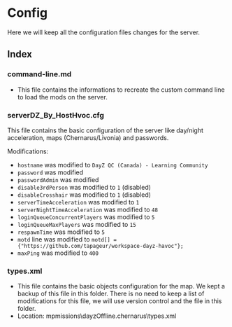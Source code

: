 # Config

Here we will keep all the configuration files changes for the server.

## Index

### command-line.md

* This file contains the informations to recreate the custom command line to load the mods on the server.

### serverDZ_By_HostHvoc.cfg

This file contains the basic configuration of the server like day/night acceleration, maps (Chernarus/Livonia) and passwords.

Modifications:
* `hostname` was modified to `DayZ QC (Canada) - Learning Community`
* `password` was modified
* `passwordAdmin` was modified
* `disable3rdPerson` was modified to `1` (disabled)
* `disableCrosshair` was modified to `1` (disabled)
* `serverTimeAcceleration` was modified to `1`
* `serverNightTimeAcceleration` was modified to `48`
* `loginQueueConcurrentPlayers` was modified to `5`
* `loginQueueMaxPlayers` was modified to `15`
* `respawnTime` was modified to `5`
* `motd` line was modified to `motd[] = {"https://github.com/tapageur/workspace-dayz-havoc"};`
* `maxPing` was modified to `400`


### types.xml

* This file contains the basic objects configuration for the map. We kept a backup of this file in this folder. There is no need to keep a list of modifications for this file, we will use version control and the file in this folder.
* Location: mpmissions\dayzOffline.chernarus\types.xml
